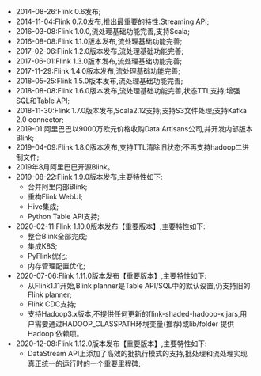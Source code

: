 * 2014-08-26:Flink 0.6发布;
* 2014-11-04:Flink 0.7.0发布,推出最重要的特性:Streaming API;
* 2016-03-08:Flink 1.0.0,流处理基础功能完善,支持Scala;
* 2016-08-08:Flink 1.1.0版本发布,流处理基础功能完善;
* 2017-02-06:Flink 1.2.0版本发布,流处理基础功能完善;
* 2017-06-01:Flink 1.3.0版本发布,流处理基础功能完善;
* 2017-11-29:Flink 1.4.0版本发布,流处理基础功能完善;
* 2018-05-25:Flink 1.5.0版本发布,流处理基础功能完善;
* 2018-08-08:Flink 1.6.0版本发布,流处理基础功能完善,状态TTL支持;增强SQL和Table API;
* 2018-11-30:Flink 1.7.0版本发布,Scala2.12支持;支持S3文件处理;支持Kafka 2.0 connector;
* 2019-01:阿里巴巴以9000万欧元价格收购Data Artisans公司,并开发内部版本Blink;
* 2019-04-09:Flink 1.8.0版本发布,支持TTL清除旧状态;不再支持hadoop二进制文件;
* 2019年8月阿里巴巴开源Blink。
* 2019-08-22:Flink 1.9.0版本发布,主要特性如下:
  * 合并阿里内部Blink;
  * 重构Flink WebUI;
  * Hive集成;
  * Python Table API支持;
* 2020-02-11:Flink 1.10.0版本发布【重要版本】,主要特性如下:
  * 整合Blink全部完成;
  * 集成K8S;
  * PyFlink优化;
  * 内存管理配置优化;
* 2020-07-06:Flink 1.11.0版本发布【重要版本】,主要特性如下:
  * 从Flink1.11开始,Blink planner是Table API/SQL中的默认设置,仍支持旧的Flink planner;
  * Flink CDC支持;
  * 支持Hadoop3.x版本,不提供任何更新的flink-shaded-hadoop-x jars,用户需要通过HADOOP_CLASSPATH环境变量(推荐)或lib/folder 提供 Hadoop 依赖项。
* 2020-12-08:Flink 1.12.0版本发布【重要版本】,主要特性如下:
  * DataStream API上添加了高效的批执行模式的支持,批处理和流处理实现真正统一的运行时的一个重要里程碑;